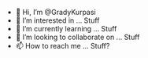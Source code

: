 - 👋 Hi, I’m @GradyKurpasi
- 👀 I’m interested in ... Stuff
- 🌱 I’m currently learning ... Stuff
- 💞️ I’m looking to collaborate on ... Stuff
- 📫 How to reach me ... Stuff?

<!---
GradyKurpasi/GradyKurpasi is a ✨ special ✨ repository because its `README.md` (this file) appears on your GitHub profile.
You can click the Preview link to take a look at your changes.
--->
